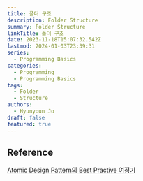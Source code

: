 ```yaml
---
title: 폴더 구조
description: Folder Structure
summary: Folder Structure
linkTitle: 폴더 구조
date: 2023-11-18T15:07:32.542Z
lastmod: 2024-01-03T23:39:31
series:
  - Programming Basics
categories:
  - Programming
  - Programming Basics
tags:
  - Folder
  - Structure
authors:
  - Hyunyoun Jo
draft: false
featured: true
---
```


## Reference

[Atomic Design Pattern의 Best Practive 여정기](https://yozm.wishket.com/magazine/detail/1531/)
